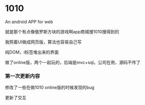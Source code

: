 # 1010
An android APP for web<p>
<p>就是那个有点像俄罗斯方块的游戏啊app商城搜1010搜得到的</p>
<p>我照着UI做成网页版，算法也容易自己写</p>
<p>纯DOM，i标签堆出来的界面</p>
<p>做了online版，两个一起玩的，后端是mvc+sql。公司在用，源码不传了</p>

<h3>第一次更新内容</h3>
<p>修改了一些在做1010 online版的时候发现的bug</p>
<p>更新了交互</p>
